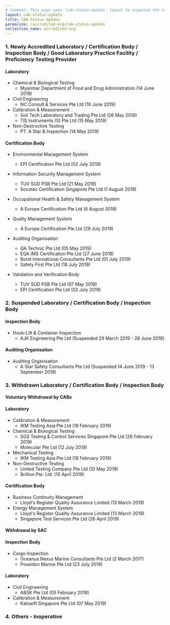 ```yaml
---
# Comment: This page uses 'cab-status-update' layout to organise the content below. Switch to 'leftnav-page-content' if you want the content to be displayed exactly as written below.
layout: cab-status-update
title: CAB Status Update
permalink: /accredited-org/cab-status-update
collection_name: accredited-org
---
```


### 1. Newly Accredited Laboratory / Certification Body / Inspection Body / Good Laboratory Practice Facility / Proficiency Testing Provider 

#### Laboratory

* Chemical & Biological Testing
  * Myanmar Department of Food and Drug Administration (14 June 2019)
* Civil Engineering 
  * NC Consult & Services Pte Ltd (19 June 2019) 
* Calibration & Measurement
  * Soil Tech Laboratory and Trading Pte Ltd (06 May 2019)
  * TIS Instruments (S) Pte Ltd (15 May 2019)
* Non-Destructive Testing
  * PT. A Star & Inspection (14 May 2019)

#### Certification Body    

* Environmental Management System 
  * EPI Certification Pte Ltd (02 July 2019)
  
* Information Security Management System
  * TUV SUD PSB Pte Ltd (21 May 2019)
  * Socotec Certification Singapore Pte Ltd (1 August 2019)

* Occupational Health & Safety Management System 
  * A Europe Certification Pte Ltd (6 August 2019)

* Qualty Management System 
  * A Europe Certification Pte Ltd (29 July 2019)

* Auditing Organisation 
  * QA Technic Pte Ltd (05 May 2019)
  * EQA IMS Certification Pte Ltd (27 June 2019)
  * Bond International Consultants Pte Ltd (01 July 2019)
  * Safety First Pte Ltd (18 July 2019)
* Validation and Verification Body 
  * TUV SUD PSB Pte Ltd (07 May 2019)
  * EPI Certification Pte Ltd (02 July 2019)

    
### 2. Suspended Laboratory / Certification Body / Inspection Body 

#### Inspection Body
* Hook-Lift & Container Inspection 
  * AJK Engineering Pte Ltd (Suspended 29 March 2019 - 28 June 2019)
  
#### Auditing Organisation
* Auditing Organisation 
  * A Star Safety Consultants Pte Ltd (Suspended 14 June 2019 - 13 September 2019)


### 3. Withdrawn Laboratory / Certification Body / Inspection Body 

#### **Voluntary Withdrawal by CABs**

#### Laboratory

* Calibration & Measurement
  * IKM Testing Asia Pte Ltd (18 February 2019)
* Chemical & Biological Testing
  * SGS Testing & Control Services Singapore Pte Ltd (26 February 2019)
  * Molecular Pte Ltd (12 July 2019)
* Mechanical Testing
  * IKM Testing Asia Pte Ltd (18 February 2019)
* Non-Destructive Testing
  * United Testing Company Pte Ltd (10 May 2019)
  * Brillion Pte. Ltd. (10 April 2019)

#### Certification Body
* Business Continuity Management
  * Lloyd's Register Quality Assurance Limited (13 March 2019)  
* Energy Management System
  * Lloyd's Register Quality Assurance Limited (13 March 2019)
  * Singapore Test Services Pte Ltd (26 April 2019)
        
#### **Withdrawal by SAC**

#### Inspection Body

* Cargo Inspection
  * Oceanus Nexus Marine Consultants Pte Ltd (2 March 2017)
  * Poseidon Marine Pte Ltd (23 July 2019)

#### Laboratory

* Civil Engineering
  * ABSK Pte Ltd (05 February 2018)
* Calibration & Measurement 
  * Kalswift Singapore Pte Ltd (07 May 2019)


### 4. Others - Inoperative
 
